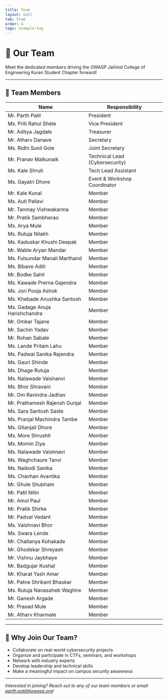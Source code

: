 ```yaml
---
title: Team
layout: null
tab: true
order: 4
tags: example-tag
---
```


# 👥 Our Team

Meet the dedicated members driving the OWASP Jaihind College of Engineering Kuran Student Chapter forward!

---

## 🤝 Team Members

| Name                          | Responsibility                     |
|-------------------------------|------------------------------------|
| Mr. Parth Patil               | President                          |                
| Ms. Priti Rahul Shete         | Vice President                     |                
| Mr. Aditya Jagdale            | Treasurer                          |                
| Mr. Atharv Danave             | Secretary                          |                
| Ms. Ridhi Sunil Gole          | Joint Secretary                    |                
| Mr. Pranav Malkunaik          | Technical Lead (Cybersecurity)     |                
| Ms. Kale Shruti               | Tech Lead Assistant                |                
| Ms. Gayatri Dhore             | Event & Workshop Coordinator       |                
| Mr. Kale Kunal                | Member                             |                
| Ms. Auti Pallavi              | Member                             |                
| Mr. Tanmay Vishwakarma        | Member                             |                
| Mr. Pratik Sambherao          | Member                             |                
| Ms. Arya Mule                 | Member                             |                
| Ms. Rutuja Nilakh             | Member                             |                
| Ms. Kaduskar Khushi Deepak    | Member                             |                
| Mr. Wable Aryan Mandar        | Member                             |                
| Ms. Fulsundar Manali Marthand | Member                             |                
| Ms. Bibave Aditi              | Member                             |                
| Mr. Bodke Sahil               | Member                             |                
| Ms. Kawade Prerna Gajendra    | Member                             |                
| Ms. Jori Pooja Ashok          | Member                             |                
| Ms. Khebade Anushka Santosh   | Member                             |                
| Ms. Gadage Anuja Harishchandra| Member                             |                
| Mr. Omkar Tajane              | Member                             |                
| Mr. Sachin Yadav              | Member                             |                
| Mr. Rohan Sabale              | Member                             |                
| Ms. Lande Pritam Lahu         | Member                             |                
| Ms. Padwal Sanika Rajendra    | Member                             |                
| Ms. Gauri Shinde              | Member                             |                
| Ms. Dhage Rutuja              | Member                             |                
| Ms. Nalawade Vaishanvi        | Member                             |                
| Ms. Bhor Shravani             | Member                             |                
| Mr. Om Ravindra Jadhav        | Member                             |                
| Mr. Prathamesh Rajensh Gunjal | Member                             |                
| Ms. Sara Santosh Saste        | Member                             |                
| Ms. Pranjal Machindra Tambe   | Member                             |                
| Ms. Gitanjali Dhore           | Member                             |                
| Ms. More Shrushti             | Member                             |                
| Ms. Momin Ziya                | Member                             |                
| Ms. Nalawade Vaishnavi        | Member                             |                
| Ms. Waghchaure Tanvi          | Member                             |                
| Ms. Naikodi Sanika            | Member                             |                
| Ms. Chavhan Avantika          | Member                             |                
| Mr. Ghule Shubham             | Member                             |                
| Mr. Patil Nitin               | Member                             |                
| Mr. Amol Paul                 | Member                             |                
| Mr. Pratik Shirke             | Member                             |                
| Mr. Padval Vedant             | Member                             |                
| Ms. Vaishnavi Bhor            | Member                             |                
| Ms. Swara Lende               | Member                             |                
| Mr. Chaitanya Kohakade        | Member                             |                
| Mr. Ghodekar Shreyash         | Member                             |                
| Mr. Vishnu Jaybhaye           | Member                             |                
| Mr. Badgujar Kushal           | Member                             |                
| Mr. Kharat Yash Amar          | Member                             |                
| Mr. Patne Shrikant Bhaskar    | Member                             |                
| Ms. Rutuja Nanasaheb Waghire  | Member                             |                
| Mr. Ganesh Argade             | Member                             |                
| Mr. Prasad Mule               | Member                             |                
| Mr. Atharv Kharmale           | Member                             |                

---

## 🌟 Why Join Our Team?

- Collaborate on real-world cybersecurity projects
- Organize and participate in CTFs, seminars, and workshops
- Network with industry experts
- Develop leadership and technical skills
- Make a meaningful impact on campus security awareness

---

*Interested in joining? Reach out to any of our team members or email [parth.patil@owasp.org](mailto:parth.patil@owasp.org)!*


